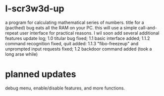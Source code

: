 # I-scr3w3d-up
a program for calculating mathematical series of numbers.
title for a (pacthed) bug eats all the RAM on your PC.
this will use a simple call-and-repeat user interface for practical reasons.
I wil soon add several additional features
update log;
1.0
titular bug fixed;
1.1
basic interface added;
1.1.2
command recognition fixed, quit added:
1.1.3
"fibo-freezeup" and unprompted input requests fixed;
1.2
backdoor command added (took a long arse while)
# planned updates
debug menu, enable/disable features,
and more functions.
